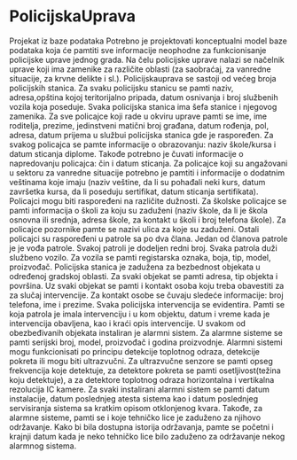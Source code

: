 # PolicijskaUprava
Projekat iz baze podataka
Potrebno je projektovati konceptualni model baze podataka koja će pamtiti sve informacije neophodne  za funkcionisanje policijske uprave jednog grada.
Na čelu policijske uprave nalazi se načelnik uprave koji ima zamenike za različite oblasti (za saobraćaj, za vanredne situacije, za krvne delikte i sl.). Policijskauprava se sastoji od većeg broja policijskih stanica. 
Za svaku policijsku stanicu se pamti naziv, adresa,opština kojoj teritorijalno pripada, datum osnivanja i broj službenih vozila koja poseduje.
Svaka policijska stanica ima šefa stanice i njegovog zamenika. 
Za sve policajce koji rade u okviru uprave pamti se ime, ime roditelja, prezime, jedinstveni matični broj građana, datum rođenja, pol, adresa, datum prijema u službui policijska stanica gde je raspoređen. 
Za svakog policajca se pamte informacije o obrazovanju: naziv škole/kursa i datum sticanja diplome. 
Takođe potrebno je čuvati informacije o napredovanju policajca: čin i datum sticanja. 
Za policajce koji su angažovani u sektoru za vanredne situacije potrebno je pamtiti i informacije o dodatnim veštinama koje imaju (naziv veštine, da li su pohađali neki kurs, datum završetka kursa, da li poseduju sertifikat, datum sticanja sertifikata). 
Policajci mogu biti raspoređeni na različite dužnosti. 
Za školske policajce se pamti informacija o školi za koju su zaduženi (naziv škole, da li je škola osnovna ili srednja, adresa škole,  	 za kontakt u školi i broj telefona škole). 
Za policajce pozornike pamte se nazivi ulica za koje su zaduženi. 
Ostali policajci su raspoređeni u patrole sa po dva člana.
Jedan od članova patrole je je vođa patrole. 
Svakoj patroli je dodeljen redni broj. 
Svaka patrola duži službeno vozilo. 
Za vozila se pamti registarska oznaka, boja, tip, model, proizvođač. 
Policijska stanica je zadužena za bezbednost objekata u određenoj gradskoj oblasti. 
Za svaki objekat se pamti adresa, tip objekta i površina. 
Uz svaki objekat se pamti i kontakt osoba koju treba obavestiti za za slučaj intervencije. 
Za kontakt osobe se čuvaju sledeće informacije: broj telefona, ime i prezime. 
Svaka policijska intervencija se evidentira. 
Pamti se koja patrola je imala intervenciju i u kom objektu, datum i vreme kada je intervencija obavljena, kao i kraći opis intervencije. 
U svakom od obezbeđivanih objekata instaliran je alarmni sistem.
Za alarmne sisteme se pamti serijski broj, model, proizvođač i godina proizvodnje. 
Alarmni sistemi mogu funkcionisati po principu detekcije toplotnog odraza, detekcije pokreta ili mogu biti ultrazvučni.
Za ultrazvučne senzore se pamti opseg frekvencija koje detektuje,
za detektore pokreta se pamti osetljivost(težina koju detektuje),
a za detektore toplotnog odraza horizontalna i vertikalna rezolucija IC kamere.
Za svaki instalirani alarmni sistem se pamti datum instalacije, datum poslednjeg atesta sistema kao i datum
poslednjeg servisiranja sistema sa kratkim opisom otklonjenog kvara. Takođe, za alarmne sisteme, pamti
se i koje tehničko lice je zaduženo za njihovo održavanje. Kako bi bila dostupna istorija održavanja, pamte
se početni i krajnji datum kada je neko tehničko lice bilo zaduženo za održavanje nekog alarmnog sistema.
